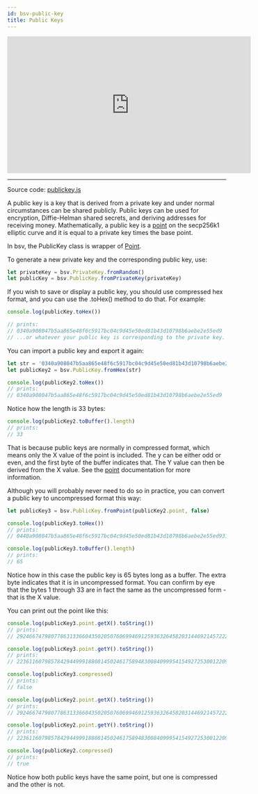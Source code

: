 ```yaml
---
id: bsv-public-key
title: Public Keys
---
```


<iframe width="560" height="315" src="https://www.youtube.com/embed/wYpifoXE7H0" frameborder="0" allow="accelerometer; autoplay; encrypted-media; gyroscope; picture-in-picture" allowfullscreen></iframe>

--------------------------------

Source code: [publickey.js](https://github.com/moneybutton/bsv/blob/master/lib/publickey.js)

A public key is a key that is derived from a private key and under normal
circumstances can be shared publicly. Public keys can be used for encryption,
Diffie-Helman shared secrets, and deriving addresses for receiving money.
Mathematically, a public key is a [point](./bsv-point.md) on the secp256k1
elliptic curve and it is equal to a private key times the  base point.

In bsv, the PublicKey class is wrapper of [Point](./bsv-point.md).

To generate a new private key and the corresponding public key, use:

```javascript
let privateKey = bsv.PrivateKey.fromRandom()
let publicKey = bsv.PublicKey.fromPrivateKey(privateKey)
```

If you wish to save or display a public key, you should use compressed hex
format, and you can use the .toHex() method to do that. For example:

```javascript
console.log(publicKey.toHex())

// prints:
// 0340a908047b5aa865e48f6c5917bc04c9d45e50ed81b43d10798b6aebe2e55ed9
// ...or whatever your public key is corresponding to the private key.
```

You can import a public key and export it again:
```javascript
let str = '0340a908047b5aa865e48f6c5917bc04c9d45e50ed81b43d10798b6aebe2e55ed9'
let publicKey2 = bsv.PublicKey.fromHex(str)

console.log(publicKey2.toHex())
// prints:
// 0340a908047b5aa865e48f6c5917bc04c9d45e50ed81b43d10798b6aebe2e55ed9
```

Notice how the length is 33 bytes:
```javascript
console.log(publicKey2.toBuffer().length)
// prints:
// 33
```

That is because public keys are normally in compressed format, which means only
the X value of the point is included. The y can be either odd or even, and the
first byte of the buffer indicates that. The Y value can then be derived from
the X value. See the [point](./bsv-point.md) documentation for more information.

Although you will probably never need to do so in practice, you can convert a
public key to uncompressed format this way:

```javascript
let publicKey3 = bsv.PublicKey.fromPoint(publicKey2.point, false)

console.log(publicKey3.toHex())
// prints:
// 0440a908047b5aa865e48f6c5917bc04c9d45e50ed81b43d10798b6aebe2e55ed9316ff7efb4bad174108f7d8d68635178c5f93145ab30dca239d815f8ac8a2e4b

console.log(publicKey3.toBuffer().length)
// prints:
// 65
```

Notice how in this case the public key is 65 bytes long as a buffer. The extra
byte indicates that it is in uncompressed format. You can confirm by eye that
the bytes 1 through 33 are in fact the same as the uncompressed form - that is
the X value.

You can print out the point like this:

```javascript
console.log(publicKey3.point.getX().toString())
// prints:
// 29246674798077863133660435020507606994691259363264582031446921457222776348377

console.log(publicKey3.point.getY().toString())
// prints:
// 22361160798578429449991880814502461758948300840999541549272530012209202998859

console.log(publicKey3.compressed)
// prints:
// false

console.log(publicKey2.point.getX().toString())
// prints:
// 29246674798077863133660435020507606994691259363264582031446921457222776348377

console.log(publicKey2.point.getY().toString())
// prints:
// 22361160798578429449991880814502461758948300840999541549272530012209202998859

console.log(publicKey2.compressed)
// prints:
// true
```

Notice how both public keys have the same point, but one is compressed and the
other is not.
